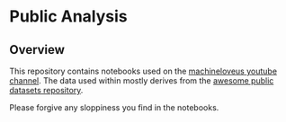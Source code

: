 # Public Analysis

## Overview
This repository contains notebooks used on the [machineloveus youtube channel](https://www.youtube.com/channel/UCPb2L7gy8Rbr56JfoHrBEHQ?view_as=subscriber). The data used within mostly derives from the [awesome public datasets repository](https://github.com/awesomedata/awesome-public-datasets).

Please forgive any sloppiness you find in the notebooks.
